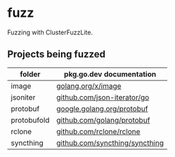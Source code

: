# fuzz
Fuzzing with ClusterFuzzLite.

## Projects being fuzzed

folder | pkg.go.dev documentation
-- | --
image | [golang.org/x/image]
jsoniter | [github.com/json-iterator/go]
protobuf |  [google.golang.org/protobuf]
protobufold | [github.com/golang/protobuf]
rclone | [github.com/rclone/rclone]
syncthing | [github.com/syncthing/syncthing]

[github.com/golang/protobuf]: https://pkg.go.dev/github.com/golang/protobuf
[github.com/json-iterator/go]: https://pkg.go.dev/github.com/json-iterator/go
[github.com/rclone/rclone]: https://pkg.go.dev/github.com/rclone/rclone
[github.com/syncthing/syncthing]: https://pkg.go.dev/github.com/syncthing/syncthing
[golang.org/x/image]: https://pkg.go.dev/golang.org/x/image
[google.golang.org/protobuf]: https://pkg.go.dev/google.golang.org/protobuf
